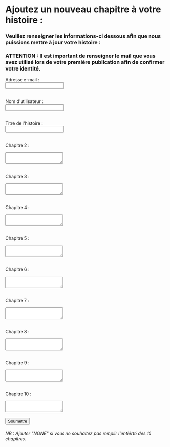 # Ajoutez un nouveau chapitre à votre histoire :

### Veuillez renseigner les informations-ci dessous afin que nous puissions mettre à jour votre histoire :
### ATTENTION : Il est important de renseigner le mail que vous avez utilisé lors de votre première publication afin de confirmer votre identité.

<form action="https://formspree.io/f/mvgpjkyn" method="POST">
   <label for="mail"> Adresse e-mail :</label><br>
  <input type="text" id="mail" name="mail"><br><br>

   <label for="ut"> Nom d'utilisateur :</label><br>
  <input type="text" id="ut" name="ut"><br><br>

  <label for="title">Titre de l'histoire :</label><br>
  <input type="text" id="title" name="title"><br><br>

  <label for="chapter-1">Chapitre 2 :</label><br>
  <textarea id="chapter-1" name="chapter-1"></textarea><br><br>

   <label for="chapter-1">Chapitre 3 :</label><br>
  <textarea id="chapter-1" name="chapter-1"></textarea><br><br>

   <label for="chapter-1">Chapitre 4 :</label><br>
  <textarea id="chapter-1" name="chapter-1"></textarea><br><br>

   <label for="chapter-1">Chapitre 5 :</label><br>
  <textarea id="chapter-1" name="chapter-1"></textarea><br><br>

   <label for="chapter-1">Chapitre 6 :</label><br>
  <textarea id="chapter-1" name="chapter-1"></textarea><br><br>

   <label for="chapter-1">Chapitre 7 :</label><br>
  <textarea id="chapter-1" name="chapter-1"></textarea><br><br>

   <label for="chapter-1">Chapitre 8 :</label><br>
  <textarea id="chapter-1" name="chapter-1"></textarea><br><br>

   <label for="chapter-1">Chapitre 9 :</label><br>
  <textarea id="chapter-1" name="chapter-1"></textarea><br><br>

   <label for="chapter-1">Chapitre 10 :</label><br>
  <textarea id="chapter-1" name="chapter-1"></textarea><br><br>

  <input type="submit" value="Soumettre">
</form>

###### NB : Ajouter "NONE" si vous ne souhaitez pas remplir l'entiérté des 10 chapitres.
